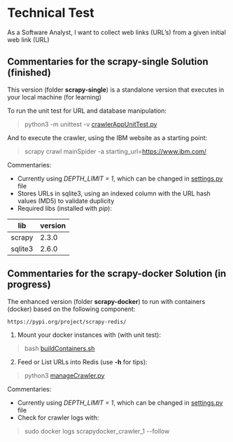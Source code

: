 
# Technical Test
As a Software Analyst, I want to collect web links (URL’s) from a given initial web link (URL)

## Commentaries for the scrapy-single Solution (finished)
This version (folder **scrapy-single**) is a standalone version that executes in your local machine (for learning)

To run the unit test for URL and database manipulation:
> python3 -m unittest -v [crawlerAppUnitTest.py](scrapy-single/crawlerAppUnitTest.py)

And to execute the crawler, using the IBM website as a starting point:
> scrapy crawl mainSpider -a starting_url=https://www.ibm.com/

Commentaries:
- Currently using *DEPTH_LIMIT = 1*, which can be changed in [settings.py](scrapy-single/crawlerApp/settings.py) file
- Stores URLs in sqlite3, using an indexed column with the URL hash values (MD5) to validate duplicity
- Required libs (installed with *pip*):

|     lib | version |
| ------- | ------- |
| scrapy  | 2.3.0   |
| sqlite3 | 2.6.0   |


## Commentaries for the scrapy-docker Solution (in progress)
The enhanced version (folder **scrapy-docker**) to run with containers (docker) based on the following component:
```
https://pypi.org/project/scrapy-redis/
```

1) Mount your docker instances with (with unit test):
> bash [buildContainers.sh](scrapy-docker/buildContainers.sh)

2) Feed or List URLs into Redis (use **-h** for tips):
> python3 [manageCrawler.py](scrapy-docker/manageCrawler.py)

Commentaries:
- Currently using *DEPTH_LIMIT = 1*, which can be changed in [settings.py](scrapy-docker/crawlerApp/crawler/settings.py) file
- Check for crawler logs with: 
> sudo docker logs scrapydocker_crawler_1 --follow